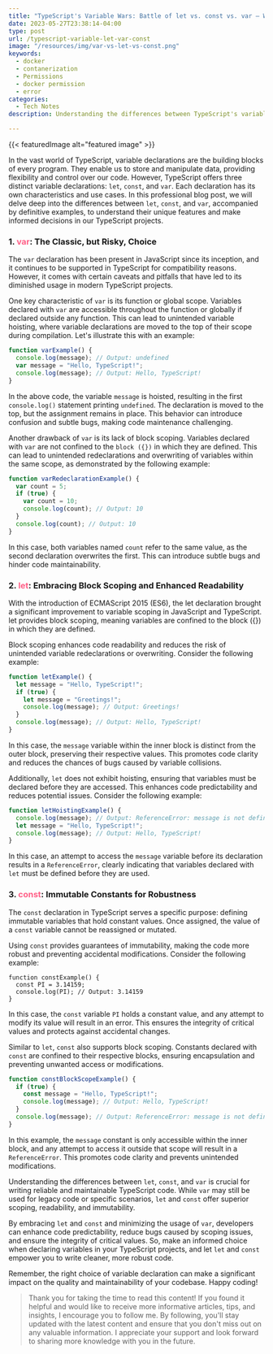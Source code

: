 ```yaml
---
title: "TypeScript's Variable Wars: Battle of let vs. const vs. var – Which One Wins?"
date: 2023-05-27T23:38:14-04:00
type: post
url: /typescript-variable-let-var-const
image: "/resources/img/var-vs-let-vs-const.png"
keywords:
  - docker
  - contanerization
  - Permissions
  - docker permission
  - error
categories:
  - Tech Notes
description: Understanding the differences between TypeScript's variable declarations is essential for writing clean and reliable code. This article explores the contrasts between let, const, and var, providing definitive examples to illustrate their unique features. While var offers familiarity but carries risks such as hoisting, let embraces block scoping, enhancing code readability and preventing redeclarations. On the other hand, const ensures immutability, protecting critical values from accidental changes. By making informed choices about variable declarations, developers can create more robust. 

---
```

{{< featuredImage alt="featured image" >}}  

In the vast world of TypeScript, variable declarations are the building blocks of every program. They enable us to store and manipulate data, providing flexibility and control over our code. However, TypeScript offers three distinct variable declarations: `let`, `const`, and `var`. Each declaration has its own characteristics and use cases. In this professional blog post, we will delve deep into the differences between `let`, `const`, and `var`, accompanied by definitive examples, to understand their unique features and make informed decisions in our TypeScript projects.

### 1. <span style="color:#ff6188">var</span>: The Classic, but Risky, Choice
The `var` declaration has been present in JavaScript since its inception, and it continues to be supported in TypeScript for compatibility reasons. However, it comes with certain caveats and pitfalls that have led to its diminished usage in modern TypeScript projects.

One key characteristic of `var` is its function or global scope. Variables declared with `var` are accessible throughout the function or globally if declared outside any function. This can lead to unintended variable hoisting, where variable declarations are moved to the top of their scope during compilation. Let's illustrate this with an example:

``` typescript
function varExample() {
  console.log(message); // Output: undefined
  var message = "Hello, TypeScript!";
  console.log(message); // Output: Hello, TypeScript!
}

```

In the above code, the variable `message` is hoisted, resulting in the first `console.log()` statement printing `undefined`. The declaration is moved to the top, but the assignment remains in place. This behavior can introduce confusion and subtle bugs, making code maintenance challenging.

Another drawback of `var` is its lack of block scoping. Variables declared with `var` are not confined to the `block ({})` in which they are defined. This can lead to unintended redeclarations and overwriting of variables within the same scope, as demonstrated by the following example:

``` typescript
function varRedeclarationExample() {
  var count = 5;
  if (true) {
    var count = 10;
    console.log(count); // Output: 10
  }
  console.log(count); // Output: 10
}

```

In this case, both variables named `count` refer to the same value, as the second declaration overwrites the first. This can introduce subtle bugs and hinder code maintainability.

### 2. <span style="color:#ff6188">let</span>: Embracing Block Scoping and Enhanced Readability
With the introduction of ECMAScript 2015 (ES6), the let declaration brought a significant improvement to variable scoping in JavaScript and TypeScript. let provides block scoping, meaning variables are confined to the block ({}) in which they are defined.

Block scoping enhances code readability and reduces the risk of unintended variable redeclarations or overwriting. Consider the following example:

``` typescript
function letExample() {
  let message = "Hello, TypeScript!";
  if (true) {
    let message = "Greetings!";
    console.log(message); // Output: Greetings!
  }
  console.log(message); // Output: Hello, TypeScript!
}

```
In this case, the `message` variable within the inner block is distinct from the outer block, preserving their respective values. This promotes code clarity and reduces the chances of bugs caused by variable collisions.

Additionally, `let` does not exhibit hoisting, ensuring that variables must be declared before they are accessed. This enhances code predictability and reduces potential issues. Consider the following example:

``` typescript
function letHoistingExample() {
  console.log(message); // Output: ReferenceError: message is not defined
  let message = "Hello, TypeScript!";
  console.log(message); // Output: Hello, TypeScript!
}

```

In this case, an attempt to access the `message` variable before its declaration results in a `ReferenceError`, clearly indicating that variables declared with `let` must be defined before they are used.

### 3. <span style="color:#ff6188">const</span>: Immutable Constants for Robustness
The `const` declaration in TypeScript serves a specific purpose: defining immutable variables that hold constant values. Once assigned, the value of a `const` variable cannot be reassigned or mutated.

Using `const` provides guarantees of immutability, making the code more robust and preventing accidental modifications. Consider the following example:

```
function constExample() {
  const PI = 3.14159;
  console.log(PI); // Output: 3.14159
}
```

In this case, the `const` variable `PI` holds a constant value, and any attempt to modify its value will result in an error. This ensures the integrity of critical values and protects against accidental changes.

Similar to `let`, `const` also supports block scoping. Constants declared with `const` are confined to their respective blocks, ensuring encapsulation and preventing unwanted access or modifications.

``` typescript
function constBlockScopeExample() {
  if (true) {
    const message = "Hello, TypeScript!";
    console.log(message); // Output: Hello, TypeScript!
  }
  console.log(message); // Output: ReferenceError: message is not defined
}

```

In this example, the `message` constant is only accessible within the inner block, and any attempt to access it outside that scope will result in a `ReferenceError`. This promotes code clarity and prevents unintended modifications.

Understanding the differences between `let`, `const`, and `var` is crucial for writing reliable and maintainable TypeScript code. While `var` may still be used for legacy code or specific scenarios, `let` and `const` offer superior scoping, readability, and immutability.

By embracing `let` and `const` and minimizing the usage of `var`, developers can enhance code predictability, reduce bugs caused by scoping issues, and ensure the integrity of critical values. So, make an informed choice when declaring variables in your TypeScript projects, and let `let` and `const` empower you to write cleaner, more robust code.

Remember, the right choice of variable declaration can make a significant impact on the quality and maintainability of your codebase. Happy coding!

> Thank you for taking the time to read this content! If you found it helpful and would like to receive more informative articles, tips, and insights, I encourage you to follow me. By following, you'll stay updated with the latest content and ensure that you don't miss out on any valuable information. I appreciate your support and look forward to sharing more knowledge with you in the future.


